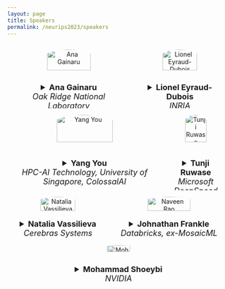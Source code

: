 ```yaml
---
layout: page
title: Speakers
permalink: /neurips2023/speakers
---
```


<style>
.row {
  display: flex;
}

/* Create three equal columns that sits next to each other */
.column {
  flex: 33.33%;
  padding: 15px;
  text-align: center;
}

img {
  border-radius: 50%;
}

summary {
    font-size: large
}
</style>


<div class="row">
  <div class="column">
    <img src="{{site.url}}/assets/ana.jpeg" title=" Ana Gainaru" width="63%" />
    <figcaption>
    <details>
    <summary>
    <b> Ana Gainaru</b> <br /> <em>Oak Ridge National Laboratory</em>
    </summary>
    Ana Gainaru is a computer scientist in the CSM division at Oak Ridge National Laboratory, working on data management and performance optimization for large scale scientific workflows with a focus on codes coupling traditional HPC with AI. She received her PhD from the University of Illinois at Urbana-Champaign working on fault tolerance and scheduling for large-scale systems. In her current position she is working with application developers in fusion, neutron scattering and materials sciences to deploy digital twins and large models and improve their performance at scale.
    <a href="https://scholar.google.com/citations?hl=en&user=YR3x8gkAAAAJ&view_op=list_works&sortby=pubdate">Publications</a>
    <a href="http://ana-gainaru.com/">Website</a>
    </details>
    </figcaption>
  </div> 
  <div class="column">
    <img src="{{site.url}}/assets/lionel_2023.jpeg" title="Lionel Eyraud-Dubois" width="63%" />
    <figcaption>
    <details>
    <summary>
    <b>Lionel Eyraud-Dubois</b> <br /> <em>INRIA</em>
    </summary>
    Lionel Eyraud-Dubois received his PhD degree in computer science from the Université de Grenoble. He is currently a full-time researcher with Inria Bordeaux Sud-Ouest in the Topal team. His main research interests encompass combinatorial optimization and operation research techniques for scheduling and resource allocation problems in high performance computer systems, including for optimizing the training and inference processes of Deep Neural Networks.
    <a href="https://dblp.org/pid/e/LionelEyraudDubois.html">Publications</a>
    <a href="https://www.labri.fr/profil/Eyraud-dubois_ID1188202150">Website</a>
    </details>
    </figcaption>
  </div> 
</div>

<div class="row">
  <div class="column">
    <img src="{{site.url}}/assets/yy.jpeg" title=" Yang You" width="63%" />
    <figcaption>
    <details>
    <summary>
    <b>Yang You</b><br /><em>HPC-AI Technology, University of Singapore, ColossalAI</em>
    </summary>
    Yang You is a Presidential Young Professor at the National University of Singapore. He received his Ph.D. in Computer Science from UC Berkeley under Prof. James Demmel. Yang's research interests include Parallel/Distributed Algorithms, High Performance Computing, and Machine Learning. He is a winner of the IPDPS 2015 Best Paper Award (0.8%), ICPP 2018 Best Paper Award (0.3%), and ACM/IEEE George Michael HPC Fellowship. Yang is also a Siebel Scholar and a winner of the Lotfi A. Zadeh Prize. He also made the Forbes 30 Under 30 Asia list (2021) for young leaders and the IEEE-CS TCHPC early career award.
    <a href="https://scholar.google.com/citations?user=jF4dPZwAAAAJ&hl=en">Publications</a>
    <a href="https://ai.comp.nus.edu.sg/">Website</a>
    </details>
    </figcaption>
  </div> 
  <div class="column">
    <!-- <img src="https://res.cloudinary.com/apideck/image/upload/w_196,f_auto/v1674230967/marketplaces/ckhg56iu1mkpc0b66vj7fsj3o/listings/Screenshot_2023-01-20_at_17.09.10_ljybhx.png" title="DeepSpeed" width="63%"  /> -->
    <img src="{{site.url}}/assets/tunji.png" title=" Tunji Ruwase" width="63%" />
    <figcaption>
    <details>
    <summary>
    <b>Tunji Ruwase</b><br /><em>Microsoft DeepSpeed</em>
    </summary>
    Olatunji (Tunji) Ruwase is a co-founder and Principal Research Sciences Manager of the DeepSpeed project at Microsoft. His broad industry and research background spans compilers, operating systems, and hardware accelerators. He is currently interested in building systems and convergence optimizations, and frameworks for distributed training and inference of deep learning models.  His research results on DL training, inference, and hyperparameter search are used in multiple Microsoft systems and products, such as Bing, Ads, HyperDrive, and Catapault.
    <a href="https://scholar.google.com/citations?hl=en&user=HZDafzgAAAAJ&view_op=list_works&sortby=pubdate">Publications</a>
    <a href="https://www.microsoft.com/en-us/research/people/olruwase/">Website</a>
    </details>
    </figcaption>
  </div>
 </div> 

<div class="row"> 
  <div class="column">
    <img src="{{site.url}}/assets/natalia.jpeg" title=" Natalia Vassilieva" width="63%" />
    <figcaption>
    <details>
    <summary>
    <b> Natalia Vassilieva</b> <br /><em>Cerebras Systems</em>
    </summary>
    Natalia Vassilieva is a Sr. Director of Product at Cerebras Systems, a computer systems company dedicated to accelerating deep learning. She leads the vision and strategy for Cerebras products, market, application, and algorithm analysis for machine learning use cases. Her focus is machine learning and artificial intelligence, analytics, and application-driven software-hardware optimization and co-design. Prior to joining Cerebras, Natalia was a Sr. Research Manager at Hewlett Packard Labs, where she led the Software and AI group and served as the head of HP Labs Russia from 2011 until 2015. Prior to Hewlett Packard, she was an Associate Professor at St. Petersburg State University in Russia and worked as a software engineer for several IT companies. Natalia holds a Ph.D. in computer science from St. Petersburg State University.
    <a href="https://scholar.google.com/citations?hl=en&user=nqkl6MwAAAAJ&view_op=list_works&sortby=pubdate">Publications</a>
    <a href="https://www.linkedin.com/in/nataliavassilieva/">Website</a>
    </details>
    </figcaption>
  </div> 
  
  <div class="column">
    <img src="{{site.url}}/assets/johnathan.jpeg" title=" Naveen Rao" width="63%" />
    <figcaption>
    <details>
    <summary>
    <b>Johnathan Frankle</b><br /><em>Databricks, ex-MosaicML</em>
    </summary>
    Jonathan Frankle is Chief Scientist (Neural Networks) at Databricks, where he leads the research team toward the goal of developing more efficient algorithms for training neural networks. He arrived via Databricks’ $1.3B acquisition of MosaicML, where he was part of the founding team. He recently completed his PhD at MIT, where he empirically studied deep learning with Prof. Michael Carbin, specifically the properties of sparse networks that allow them to train effectively (his "Lottery Ticket Hypothesis" - ICLR 2019 Best Paper). In addition to his technical work, he is actively involved in policymaking around artificial intelligence. He earned his BSE and MSE in computer science at Princeton and has previously spent time at Google Brain and Facebook AI Research as an intern and Georgetown Law as an Adjunct Professor of Law.
    <a href="https://scholar.google.com/citations?user=MlLJapIAAAAJ&hl=en">Publications</a>
    <a href="http://www.jfrankle.com/index.html">Website</a>
    </details>
</figcaption>
  </div>
</div>

<div class="row"> 
  <div class="column">
    <img src="{{site.url}}/assets/mohammad.jpeg" title="Mohammad Shoeybi" width="33%" />
    <figcaption>
    <details>
    <summary>
    <b>Mohammad Shoeybi</b> <br /><em>NVIDIA</em>
    </summary>
    Dr. Mohammad Shoeybi is the Director of Applied Research at NVIDIA. His team focuses on building large foundational models and improving them to downstream applications. His team has build Megatron-LM, a framework for efficiently training LLMs and used it to train several large scale models such as Megatron-Turing NLG with 530 billions of parameters. He received his PhD. from Stanford University in 2010. Prior to NVIDIA, he worked at DeepMind and Baidu USA leading efforts on bringing deep learning and reinforcement learning to applications.
    <!-- Bryan Catanzaro leads a team finding new ways to use AI to improve projects ranging from
language understanding to computer graphics and chip design. He is pioneering the training of LMs
at scale, including through the Megatron project. Bryan’s research at NVIDIA led to the creation of
cuDNN, and more recently, he helped to lead the team that invented DLSS 2.0. <br /> -->
    <a href="https://scholar.google.com/citations?user=62ElavIAAAAJ&hl=en">Publications</a>
    <!-- <a href="https://ctnzr.io/">Website</a> -->
    </details>
    </figcaption>
  </div>
</div>